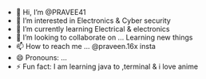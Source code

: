 - 👋 Hi, I’m @PRAVEE41
- 👀 I’m interested in Electronics & Cyber security 
- 🌱 I’m currently learning Electrical & electronics 
- 💞️ I’m looking to collaborate on ... Learning new things 
- 📫 How to reach me ... @praveen.16x insta
- 😄 Pronouns: ...
- ⚡ Fun fact: I am learning java to ,terminal & i love anime

<!---
PRAVEE41/PRAVEE41 is a ✨ special ✨ repository because its `README.md` (this file) appears on your GitHub profile.
You can click the Preview link to take a look at your changes.
--->
